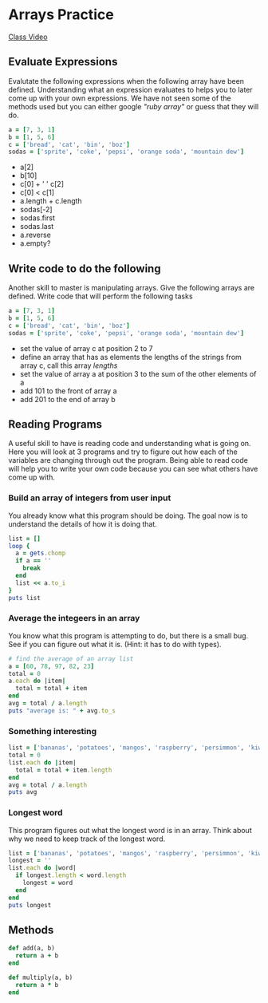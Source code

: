 # Arrays Practice

[Class Video](https://www.youtube.com/watch?v=3S2vYIpxvJg)

## Evaluate Expressions

Evalutate the following expressions when the following array have been defined. Understanding what an expression evaluates to helps you to later come up with your own expressions. We have not seen some of the methods used but you can either google *"ruby array"* or guess that they will do.

```ruby
a = [7, 3, 1]
b = [1, 5, 6]
c = ['bread', 'cat', 'bin', 'boz']
sodas = ['sprite', 'coke', 'pepsi', 'orange soda', 'mountain dew']
```

- a[2]
- b[10]
- c[0] + ' ' c[2]
- c[0] < c[1]
- a.length + c.length
- sodas[-2]
- sodas.first
- sodas.last
- a.reverse
- a.empty?

## Write code to do the following

Another skill to master is manipulating arrays. Give the following arrays are defined. Write code that will perform the following tasks

```ruby
a = [7, 3, 1]
b = [1, 5, 6]
c = ['bread', 'cat', 'bin', 'boz']
sodas = ['sprite', 'coke', 'pepsi', 'orange soda', 'mountain dew']
```

- set the value of array c at position 2 to 7
- define an array that has as elements the lengths of the strings from array c, call this array _lengths_
- set the value of array a at position 3 to the sum of the other elements of a
- add 101 to the front of array a
- add 201 to the end of array b

## Reading Programs

A useful skill to have is reading code and understanding what is going on. Here you will look at 3 programs and try to figure out how each of the variables are changing through out the program. Being able to read code will help you to write your own code because you can see what others have come up with.

### Build an array of integers from user input
You already know what this program should be doing. The goal now is to understand the details of how it is doing that.
```ruby
list = []
loop {
  a = gets.chomp
  if a == ''
    break
  end
  list << a.to_i
}
puts list
```

### Average the integeers in an array
You know what this program is attempting to do, but there is a small bug. See if you can figure out what it is. (Hint: it has to do with types).

```ruby
# find the average of an array list
a = [60, 78, 97, 82, 23]
total = 0
a.each do |item|
  total = total + item
end
avg = total / a.length
puts "average is: " + avg.to_s
```

### Something interesting
```ruby
list = ['bananas', 'potatoes', 'mangos', 'raspberry', 'persimmon', 'kiwi']
total = 0
list.each do |item|
  total = total + item.length
end
avg = total / a.length
puts avg
```
### Longest word
This program figures out what the longest word is in an array. Think about why we need to keep track of the longest word.

```ruby
list = ['bananas', 'potatoes', 'mangos', 'raspberry', 'persimmon', 'kiwi']
longest = ''
list.each do |word|
  if longest.length < word.length
    longest = word
  end
end
puts longest
```


## Methods

```ruby
def add(a, b)
  return a + b
end
```

```ruby
def multiply(a, b)
  return a * b
end
```

